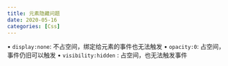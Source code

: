 ```yaml
---
title: 元素隐藏问题
date: 2020-05-16
categories: [Css]
---
```


• `display:none`: 不占空间，绑定给元素的事件也无法触发
• `opacity:0`: 占空间，事件仍旧可以触发
• `visibility:hidden` : 占空间，也无法触发事件
